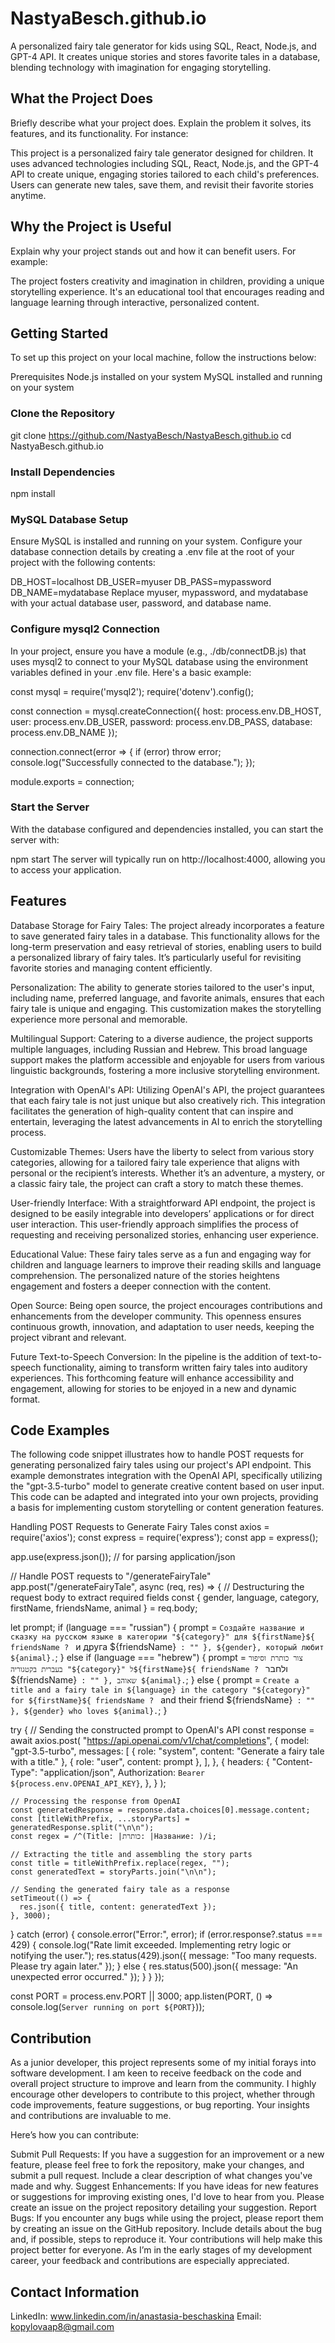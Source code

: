 
# NastyaBesch.github.io
 A personalized fairy tale generator for kids using SQL, React, Node.js, and GPT-4 API. It creates unique stories and stores favorite tales in a database, blending technology with imagination for engaging storytelling.

## What the Project Does

Briefly describe what your project does. Explain the problem it solves, its features, and its functionality. For instance:

This project is a personalized fairy tale generator designed for children. It uses advanced technologies including SQL, React, Node.js, and the GPT-4 API to create unique, engaging stories tailored to each child's preferences. Users can generate new tales, save them, and revisit their favorite stories anytime.

## Why the Project is Useful

Explain why your project stands out and how it can benefit users. For example:

The project fosters creativity and imagination in children, providing a unique storytelling experience. It's an educational tool that encourages reading and language learning through interactive, personalized content.

## Getting Started
To set up this project on your local machine, follow the instructions below:

Prerequisites
Node.js installed on your system
MySQL installed and running on your system

### Clone the Repository

git clone https://github.com/NastyaBesch/NastyaBesch.github.io
cd NastyaBesch.github.io

### Install Dependencies

npm install

### MySQL Database Setup

Ensure MySQL is installed and running on your system. Configure your database connection details by creating a .env file at the root of your project with the following contents:

DB_HOST=localhost
DB_USER=myuser
DB_PASS=mypassword
DB_NAME=mydatabase
Replace myuser, mypassword, and mydatabase with your actual database user, password, and database name.

### Configure mysql2 Connection

In your project, ensure you have a module (e.g., ./db/connectDB.js) that uses mysql2 to connect to your MySQL database using the environment variables defined in your .env file. Here's a basic example:

const mysql = require('mysql2');
require('dotenv').config();

const connection = mysql.createConnection({
  host: process.env.DB_HOST,
  user: process.env.DB_USER,
  password: process.env.DB_PASS,
  database: process.env.DB_NAME
});

connection.connect(error => {
  if (error) throw error;
  console.log("Successfully connected to the database.");
});

module.exports = connection;

### Start the Server

With the database configured and dependencies installed, you can start the server with:

npm start
The server will typically run on http://localhost:4000, allowing you to access your application.

## Features

Database Storage for Fairy Tales: The project already incorporates a feature to save generated fairy tales in a database. This functionality allows for the long-term preservation and easy retrieval of stories, enabling users to build a personalized library of fairy tales. It’s particularly useful for revisiting favorite stories and managing content efficiently.

Personalization: The ability to generate stories tailored to the user's input, including name, preferred language, and favorite animals, ensures that each fairy tale is unique and engaging. This customization makes the storytelling experience more personal and memorable.

Multilingual Support: Catering to a diverse audience, the project supports multiple languages, including Russian and Hebrew. This broad language support makes the platform accessible and enjoyable for users from various linguistic backgrounds, fostering a more inclusive storytelling environment.

Integration with OpenAI's API: Utilizing OpenAI's API, the project guarantees that each fairy tale is not just unique but also creatively rich. This integration facilitates the generation of high-quality content that can inspire and entertain, leveraging the latest advancements in AI to enrich the storytelling process.

Customizable Themes: Users have the liberty to select from various story categories, allowing for a tailored fairy tale experience that aligns with personal or the recipient’s interests. Whether it’s an adventure, a mystery, or a classic fairy tale, the project can craft a story to match these themes.

User-friendly Interface: With a straightforward API endpoint, the project is designed to be easily integrable into developers’ applications or for direct user interaction. This user-friendly approach simplifies the process of requesting and receiving personalized stories, enhancing user experience.

Educational Value: These fairy tales serve as a fun and engaging way for children and language learners to improve their reading skills and language comprehension. The personalized nature of the stories heightens engagement and fosters a deeper connection with the content.

Open Source: Being open source, the project encourages contributions and enhancements from the developer community. This openness ensures continuous growth, innovation, and adaptation to user needs, keeping the project vibrant and relevant.

Future Text-to-Speech Conversion: In the pipeline is the addition of text-to-speech functionality, aiming to transform written fairy tales into auditory experiences. This forthcoming feature will enhance accessibility and engagement, allowing for stories to be enjoyed in a new and dynamic format.

## Code Examples

The following code snippet illustrates how to handle POST requests for generating personalized fairy tales using our project's API endpoint. This example demonstrates integration with the OpenAI API, specifically utilizing the "gpt-3.5-turbo" model to generate creative content based on user input. This code can be adapted and integrated into your own projects, providing a basis for implementing custom storytelling or content generation features.

Handling POST Requests to Generate Fairy Tales
const axios = require('axios');
const express = require('express');
const app = express();

app.use(express.json()); // for parsing application/json

// Handle POST requests to "/generateFairyTale"
app.post("/generateFairyTale", async (req, res) => {
  // Destructuring the request body to extract required fields
  const { gender, language, category, firstName, friendsName, animal } = req.body;

  let prompt;
  if (language === "russian") {
    prompt = `Создайте название и сказку на русском языке в категории "${category}" для ${firstName}${
      friendsName ? ` и друга ${friendsName}` : ""
    }, ${gender}, который любит ${animal}.`;
  } else if (language === "hebrew") {
    prompt = `צור כותרת וסיפור בעברית בקטגוריה "${category}" ל${firstName}${
      friendsName ? ` ולחבר ${friendsName}` : ""
    }, שאוהב ${animal}.`;
  } else {
    prompt = `Create a title and a fairy tale in ${language} in the category "${category}" for ${firstName}${
      friendsName ? ` and their friend ${friendsName}` : ""
    }, ${gender} who loves ${animal}.`;
  }

  try {
    // Sending the constructed prompt to OpenAI's API
    const response = await axios.post(
      "https://api.openai.com/v1/chat/completions",
      {
        model: "gpt-3.5-turbo",
        messages: [
          { role: "system", content: "Generate a fairy tale with a title." },
          { role: "user", content: prompt },
        ],
      },
      {
        headers: {
          "Content-Type": "application/json",
          Authorization: `Bearer ${process.env.OPENAI_API_KEY}`,
        },
      }
    );

    // Processing the response from OpenAI
    const generatedResponse = response.data.choices[0].message.content;
    const [titleWithPrefix, ...storyParts] = generatedResponse.split("\n\n");
    const regex = /^(Title: |כותרת: |Название: )/i;

    // Extracting the title and assembling the story parts
    const title = titleWithPrefix.replace(regex, "");
    const generatedText = storyParts.join("\n\n");

    // Sending the generated fairy tale as a response
    setTimeout(() => {
      res.json({ title, content: generatedText });
    }, 3000);
  } catch (error) {
    console.error("Error:", error);
    if (error.response?.status === 429) {
      console.log("Rate limit exceeded. Implementing retry logic or notifying the user.");
      res.status(429).json({ message: "Too many requests. Please try again later." });
    } else {
      res.status(500).json({ message: "An unexpected error occurred." });
    }
  }
});

const PORT = process.env.PORT || 3000;
app.listen(PORT, () => console.log(`Server running on port ${PORT}`));

## Contribution

As a junior developer, this project represents some of my initial forays into software development. I am keen to receive feedback on the code and overall project structure to improve and learn from the community. I highly encourage other developers to contribute to this project, whether through code improvements, feature suggestions, or bug reporting. Your insights and contributions are invaluable to me.

Here’s how you can contribute:

Submit Pull Requests: If you have a suggestion for an improvement or a new feature, please feel free to fork the repository, make your changes, and submit a pull request. Include a clear description of what changes you've made and why.
Suggest Enhancements: If you have ideas for new features or suggestions for improving existing ones, I'd love to hear from you. Please create an issue on the project repository detailing your suggestion.
Report Bugs: If you encounter any bugs while using the project, please report them by creating an issue on the GitHub repository. Include details about the bug and, if possible, steps to reproduce it.
Your contributions will help make this project better for everyone. As I’m in the early stages of my development career, your feedback and contributions are especially appreciated.

## Contact Information

LinkedIn: www.linkedin.com/in/anastasia-beschaskina
Email: kopylovaap8@gmail.com

